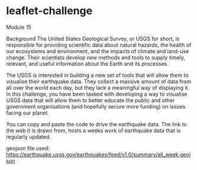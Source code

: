 # leaflet-challenge
Module 15

Background
The United States Geological Survey, or USGS for short, is responsible for providing scientific data about natural hazards, the health of our ecosystems and environment, and the impacts of climate and land-use change. Their scientists develop new methods and tools to supply timely, relevant, and useful information about the Earth and its processes.

The USGS is interested in building a new set of tools that will allow them to visualise their earthquake data. They collect a massive amount of data from all over the world each day, but they lack a meaningful way of displaying it. In this challenge, you have been tasked with developing a way to visualise USGS data that will allow them to better educate the public and other government organisations (and hopefully secure more funding) on issues facing our planet.

You can copy and paste the code to drive the earthquake data.   The link to the web it is drawn from, hosts a weeks work of earthquake data that is regularly updated.

geojson file used:  https://earthquake.usgs.gov/earthquakes/feed/v1.0/summary/all_week.geojson
